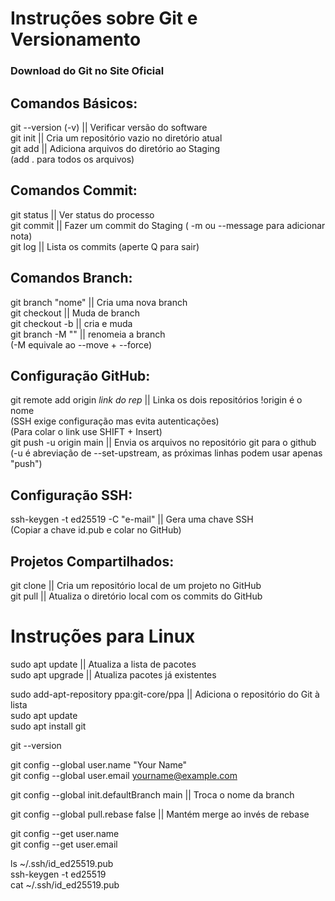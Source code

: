 # Instruções sobre Git e Versionamento
### Download do Git no Site Oficial

## Comandos Básicos:

git --version (-v) || Verificar versão do software  
git init || Cria um repositório vazio no diretório atual   
git add || Adiciona arquivos do diretório ao Staging  
(add . para todos os arquivos)  

## Comandos Commit:

git status || Ver status do processo  
git commit || Fazer um commit do Staging ( -m ou --message para adicionar nota)  
git log || Lista os commits (aperte Q para sair)  

## Comandos Branch:

git branch "nome" || Cria uma nova branch  
git checkout || Muda de branch  
git checkout -b || cria e muda  
git branch -M "" || renomeia a branch  
(-M equivale ao --move + --force) 

## Configuração GitHub:

git remote add origin *link do rep* || Linka os dois repositórios !origin é o nome  
(SSH exige configuração mas evita autenticações)  
(Para colar o link use SHIFT + Insert)  
git push -u origin main || Envia os arquivos no repositório git para o github  
(-u é abreviação de --set-upstream, as próximas linhas podem usar apenas "push")  

## Configuração SSH:

ssh-keygen -t ed25519 -C "e-mail" || Gera uma chave SSH  
(Copiar a chave id.pub e colar no GitHub)  


## Projetos Compartilhados:

git clone || Cria um repositório local de um projeto no GitHub  
git pull || Atualiza o diretório local com os commits do GitHub  

# Instruções para Linux

sudo apt update || Atualiza a lista de pacotes  
sudo apt upgrade || Atualiza pacotes já existentes  

sudo add-apt-repository ppa:git-core/ppa || Adiciona o repositório do Git à lista  
sudo apt update  
sudo apt install git  

git --version  

git config --global user.name "Your Name"  
git config --global user.email yourname@example.com  

git config --global init.defaultBranch main || Troca o nome da branch  

git config --global pull.rebase false || Mantém merge ao invés de rebase  

git config --get user.name  
git config --get user.email  

ls ~/.ssh/id_ed25519.pub  
ssh-keygen -t ed25519  
cat ~/.ssh/id_ed25519.pub  